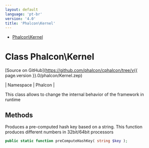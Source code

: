 ```yaml
---
layout: default
language: 'pt-br'
version: '4.0'
title: 'Phalcon\Kernel'
---
```


* [Phalcon\Kernel](#kernel)

<h1 id="kernel">Class Phalcon\Kernel</h1>

[Source on GitHub](https://github.com/phalcon/cphalcon/tree/v{{ page.version }}.0/phalcon/Kernel.zep)

| Namespace | Phalcon |

This class allows to change the internal behavior of the framework in runtime

## Methods

Produces a pre-computed hash key based on a string. This function produces different numbers in 32bit/64bit processors

```php
public static function preComputeHashKey( string $key );
```